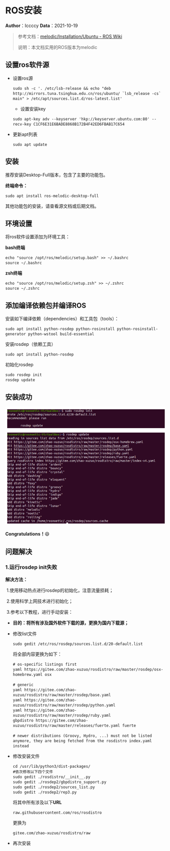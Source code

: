 # ROS安装

**Author**：Iccccy     **Data**：2021-10-19

> 参考文档：[melodic/Installation/Ubuntu - ROS Wiki](http://wiki.ros.org/melodic/Installation/Ubuntu)
>
> 说明：本文档实用的ROS版本为melodic

## 设置ros软件源

+ 设置ros源

  ```shell
  sudo sh -c '. /etc/lsb-release && echo "deb http://mirrors.tuna.tsinghua.edu.cn/ros/ubuntu/ `lsb_release -cs` main" > /etc/apt/sources.list.d/ros-latest.list'
  ```

  + 设置安装key

  ```shell
  sudo apt-key adv --keyserver 'hkp://keyserver.ubuntu.com:80' --recv-key C1CF6E31E6BADE8868B172B4F42ED6FBAB17C654
  ```

+ 更新apt列表

  ```shell
  sudo apt update
  ```

## 安装

推荐安装Desktop-Full版本，包含了主要的功能包。

**终端命令：**

```shell
sudo apt install ros-melodic-desktop-full
```

其他功能包的安装，请查看源文档或后期文档。

## 环境设置

将ros软件设置添加为环境工具：

**bash终端**

```shell
echo "source /opt/ros/melodic/setup.bash" >> ~/.bashrc
source ~/.bashrc
```

**zsh终端**

```shell
echo "source /opt/ros/melodic/setup.zsh" >> ~/.zshrc
source ~/.zshrc
```

## 添加编译依赖包并编译ROS

安装如下编译依赖（dependencies）和工具包（tools）：

```shell
sudo apt install python-rosdep python-rosinstall python-rosinstall-generator python-wstool build-essential
```

安装rosdep（依赖工具）

```shell
sudo apt install python-rosdep
```

初始化rosdep

```shell
sudo rosdep init
rosdep update
```

## 安装成功

![](ROS安装/image-20211019210736290.png)

**Congratulations！**:smile:

## **问题解决**

### 1.运行**rosdep init**失败

**解决方法：**

​	1.使用移动热点进行rosdep的初始化，注意流量损耗；

​	2.使用科学上网技术进行初始化；

​	3.参考以下教程，进行手动安装：

+ **目的：将所有涉及国外软件下载的源，更换为国内下载源；**

+ 修改list文件

  ```
  sudo gedit /etc/ros/rosdep/sources.list.d/20-default.list
  ```

  将全部内容更换为如下：

  ```shell
  # os-specific listings first
  yaml https://gitee.com/zhao-xuzuo/rosdistro/raw/master/rosdep/osx-homebrew.yaml osx
  
  # generic
  yaml https://gitee.com/zhao-xuzuo/rosdistro/raw/master/rosdep/base.yaml
  yaml https://gitee.com/zhao-xuzuo/rosdistro/raw/master/rosdep/python.yaml
  yaml https://gitee.com/zhao-xuzuo/rosdistro/raw/master/rosdep/ruby.yaml
  gbpdistro https://gitee.com/zhao-xuzuo/rosdistro/raw/master/releases/fuerte.yaml fuerte
  
  # newer distributions (Groovy, Hydro, ...) must not be listed anymore, they are being fetched from the rosdistro index.yaml instead
  
  ```

  

+ 修改安装文件

  ```shell
  cd /usr/lib/python3/dist-packages/
  #依次修改以下四个文件
  sudo gedit ./rosdistro/__init__.py
  sudo gedit ./rosdep2/gbpdistro_support.py
  sudo gedit ./rosdep2/sources_list.py 
  sudo gedit ./rosdep2/rep3.py
  ```

  将其中所有涉及以下**URL**

  ```shell
  raw.githubusercontent.com/ros/rosdistro
  ```

  更换为

  ```shel
  gitee.com/zhao-xuzuo/rosdistro/raw
  ```

+ 再次安装
